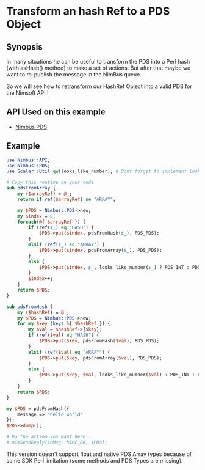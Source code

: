 # Transform an hash Ref to a PDS Object

## Synopsis
In many situations he can be useful to transform the PDS into a Perl hash (with asHash() method) to make a set of actions. But after that maybe we want to re-publish the message in the NimBus queue.

So we will see how to retransform our HashRef Object into a valid PDS for the Nimsoft API ! 

## API Used on this example

- [Nimbus PDS](https://github.com/UIM-Community/Perl-SDK/blob/master/pds.md)

## Example

```perl
use Nimbus::API;
use Nimbus::PDS;
use Scalar::Util qw(looks_like_number); # Dont forget to implement looks_like_number routine

# Copy this routine on your code
sub pdsFromArray {
    my ($arrayRef) = @_;
    return if ref($arrayRef) ne "ARRAY";

    my $PDS = Nimbus::PDS->new;
    my $index = 0;
    foreach(@{ $arrayRef }) {
        if (ref($_) eq "HASH") {
            $PDS->put($index, pdsFromHash($_), PDS_PDS);
        }
        elsif (ref($_) eq "ARRAY") {
            $PDS->put($index, pdsFromArray($_), PDS_PDS);
        }
        else {
            $PDS->put($index, $_, looks_like_number($_) ? PDS_INT : PDS_PCH);
        }
        $index++;
    }
    return $PDS;
}

sub pdsFromHash {
    my ($hashRef) = @_;
    my $PDS = Nimbus::PDS->new;
    for my $key (keys %{ $hashRef }) {
        my $val = $hashRef->{$key};
        if (ref($val) eq "HASH") {
            $PDS->put($key, pdsFromHash($val), PDS_PDS);
        }
        elsif (ref($val) eq "ARRAY") {
            $PDS->put($key, pdsFromArray($val), PDS_PDS);
        }
        else {
            $PDS->put($key, $val, looks_like_number($val) ? PDS_INT : PDS_PCH);
        }
    }
    return $PDS;
}

my $PDS = pdsFromHash({
    message => "hello world"
});
$PDS->dump();

# Do the action you want here...
# nimSendReply($hMsg, NIME_OK, $PDS);
```

This version doesn't support float and native PDS Array types because of some SDK Perl limitation (some methods and PDS Types are missing).

